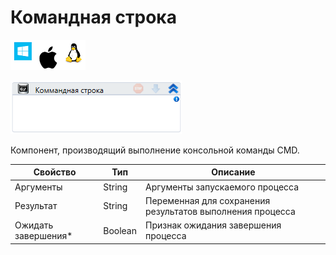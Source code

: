 # Командная строка

![](<../../../.gitbook/assets/image (840).png>)

![](<../../../.gitbook/assets/image (63).png>)

Компонент, производящий выполнение консольной команды CMD.

| Свойство             | Тип     | Описание                                                  |
| -------------------- | ------- | --------------------------------------------------------- |
| Аргументы            | String  | Аргументы запускаемого процесса                           |
| Результат            | String  | Переменная для сохранения результатов выполнения процесса |
| Ожидать завершения\* | Boolean | Признак ожидания завершения процесса                      |

